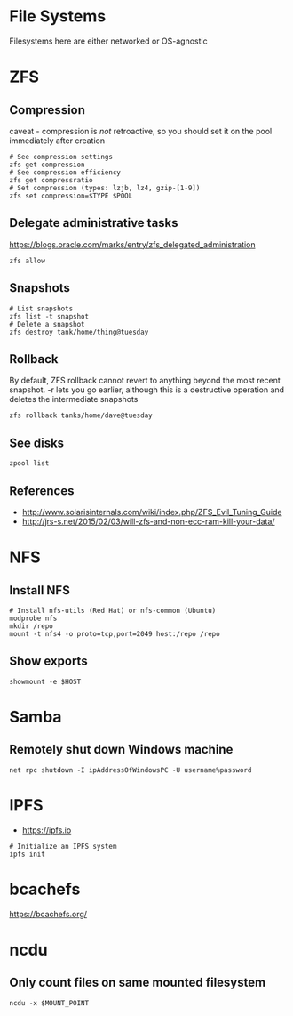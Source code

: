 # File Systems

Filesystems here are either networked or OS-agnostic


# ZFS


## Compression

caveat - compression is *not* retroactive, so you should set it on the pool immediately after creation

```shell
# See compression settings
zfs get compression
# See compression efficiency
zfs get compressratio
# Set compression (types: lzjb, lz4, gzip-[1-9])
zfs set compression=$TYPE $POOL
```


## Delegate administrative tasks

<https://blogs.oracle.com/marks/entry/zfs_delegated_administration>

```shell
zfs allow
```


## Snapshots

```shell
# List snapshots
zfs list -t snapshot
# Delete a snapshot
zfs destroy tank/home/thing@tuesday
```


## Rollback

By default, ZFS rollback cannot revert to anything beyond the most recent snapshot. -r lets you go earlier, although this is a destructive operation and deletes the intermediate snapshots

```shell
zfs rollback tanks/home/dave@tuesday
```


## See disks

```shell
zpool list
```


## References

- <http://www.solarisinternals.com/wiki/index.php/ZFS_Evil_Tuning_Guide>
- <http://jrs-s.net/2015/02/03/will-zfs-and-non-ecc-ram-kill-your-data/>


# NFS


## Install NFS

```shell
# Install nfs-utils (Red Hat) or nfs-common (Ubuntu)
modprobe nfs
mkdir /repo
mount -t nfs4 -o proto=tcp,port=2049 host:/repo /repo
```


## Show exports

```shell
showmount -e $HOST
```


# Samba


## Remotely shut down Windows machine

```
net rpc shutdown -I ipAddressOfWindowsPC -U username%password
```


# IPFS

- <https://ipfs.io>

```shell
# Initialize an IPFS system
ipfs init
```


# bcachefs

<https://bcachefs.org/>


# ncdu


## Only count files on same mounted filesystem

```shell
ncdu -x $MOUNT_POINT
```